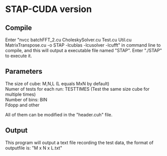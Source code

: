 # STAP-CUDA version

## Compile 
Enter "nvcc batchFFT_2.cu CholeskySolver.cu Test.cu Util.cu MatrixTranspose.cu -o STAP -lcublas -lcusolver -lcufft" in command line to compile, and this will output a executable file named "STAP". Enter "./STAP" to execute it.  


## Parameters 
The size of cube: M,N,L (L equals MxN by default)    
Numer of tests for each run: TESTTIMES (Test the same size cube for multiple times)      
Number of bins: BIN    
Fdopp and other   

All of them can be modified in the "header.cuh" file.

## Output 
This program will output a text file recording the test data, 
the format of outputfile is: "M x N x L.txt"
